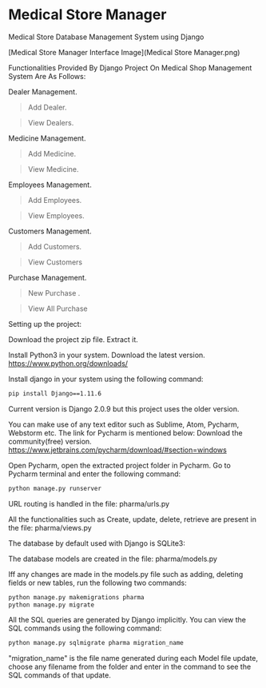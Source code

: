 # Medical Store Manager
Medical Store Database Management System using Django

[Medical Store Manager Interface Image](Medical Store Manager.png)

Functionalities Provided By Django Project On Medical Shop Management System Are As Follows:

Dealer Management.

>Add Dealer.

>View Dealers.

Medicine  Management.

>Add Medicine.

>View Medicine.

Employees Management.

>Add Employees.

>View Employees.

Customers Management.

>Add Customers.

>View Customers

Purchase  Management.

>New Purchase .

>View All Purchase

Setting up the project:

Download the project zip file. Extract it.

Install Python3 in your system.
Download the latest version.
https://www.python.org/downloads/

Install django in your system using the following command:

```sh
pip install Django==1.11.6
```

Current version is Django 2.0.9 but this project uses the older version.

You can make use of any text editor such as Sublime, Atom, Pycharm, Webstorm etc. The link for Pycharm is mentioned below: 
Download the community(free) version.
https://www.jetbrains.com/pycharm/download/#section=windows

Open Pycharm, open the extracted project folder in Pycharm.
Go to Pycharm terminal and enter the following command:
 ```sh
 python manage.py runserver
```
URL routing is handled in the file: pharma/urls.py

All the functionalities such as Create, update, delete, retrieve are present in the file: pharma/views.py

The database by default used with Django is SQLite3:

The database models are created in the file: pharma/models.py

Iff any changes are made in the models.py file such as adding, deleting fields or new tables, run the following two commands:

```sh
python manage.py makemigrations pharma
python manage.py migrate
```

All the SQL queries are generated by Django implicitly. You can view the SQL commands using the following command:

```sh
python manage.py sqlmigrate pharma migration_name
```
"migration_name" is the file name generated during each Model file update, choose any filename from the folder and enter in the command to see the SQL commands of that update.


